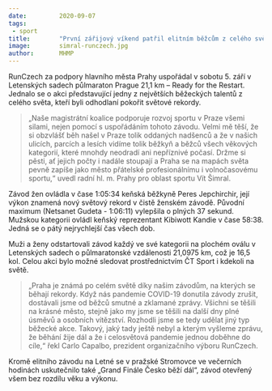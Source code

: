 ```yaml
---
date:         2020-09-07
tags:         
 - sport
title:        "První zářijový víkend patřil elitním běžcům z celého světa"
image: 	      simral-runczech.jpg
author:       MHMP
---
```


RunCzech za podpory hlavního města Prahy uspořádal v sobotu 5. září v Letenských sadech půlmaraton Prague 21,1 km – Ready for the Restart. Jednalo se o akci představující jedny z největších běžeckých talentů z celého světa, kteří byli odhodlaní pokořit světové rekordy.

> „Naše magistrátní koalice podporuje rozvoj sportu v Praze všemi silami, nejen pomocí s uspořádáním tohoto závodu. Velmi mě těší, že si obzvlášť běh našel v Praze tolik oddaných nadšenců a že v našich ulicích, parcích a lesích vidíme tolik běžkyň a běžců všech věkových kategorií, které mnohdy neodradí ani nepříznivé počasí. Držme si pěsti, ať jejich počty i nadále stoupají a Praha se na mapách světa pevně zapíše jako město přátelské profesionálnímu i volnočasovému sportu,“ uvedl radní hl. m. Prahy pro oblast sportu Vít Šimral.

Závod žen ovládla v čase 1:05:34 keňská běžkyně Peres Jepchirchir, její výkon znamená nový světový rekord v čistě ženském závodě. Původní maximum (Netsanet Gudeta - 1:06:11) vylepšila o plných 37 sekund. Mužskou kategorii ovládl keňský reprezentant Kibiwott Kandie v čase 58:38. Jedná se o pátý nejrychlejší čas všech dob.

Muži a ženy odstartovali závod každý ve své kategorii na plochém oválu v Letenských sadech o půlmaratonské vzdálenosti 21,0975 km, což je 16,5 kol. Celou akci bylo možné sledovat prostřednictvím ČT Sport i kdekoli na světě.

> „Praha je známá po celém světě díky našim závodům, na kterých se běhají rekordy. Když nás pandemie COVID-19 donutila závody zrušit, dostávali jsme od běžců smutné a zklamané zprávy. Všichni se těšili na krásné město, stejně jako my jsme se těšili na další dny plné úsměvů a osobních vítězství. Rozhodli jsme se tedy udělat jiný typ běžecké akce. Takový, jaký tady ještě nebyl a kterým vyšleme zprávu, že běhání žije dál a že i celosvětová pandemie jednou doběhne do cíle,“ řekl Carlo Capalbo, prezident organizačního výboru RunCzech.

Kromě elitního závodu na Letné se v pražské Stromovce ve večerních hodinách uskutečnilo také „Grand Finále Česko běží dál“, závod otevřený všem bez rozdílu věku a výkonu.
